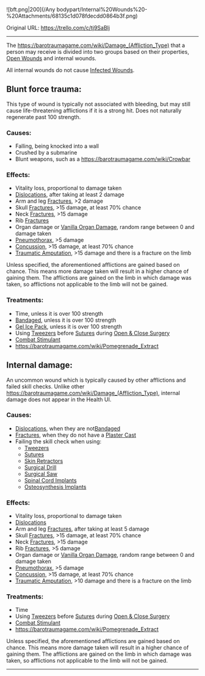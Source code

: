 ![bft.png\|200](/Any bodypart/Internal%20Wounds%20-%20Attachments/68135c1d078fdecdd0864b3f.png)

Original URL: https://trello.com/c/tj9SaBlj

---

The https://barotraumagame.com/wiki/Damage_(Affliction_Type) that a person may receive is divided into two groups based on their properties, [Open Wounds](Open%20Wounds.md) and internal wounds.

All internal wounds do not cause [Infected Wounds](Infected%20Wounds.md).

## Blunt force trauma:

This type of wound is typically not associated with bleeding, but may still cause life-threatening afflictions if it is a strong hit. Does not naturally regenerate past 100 strength.

### Causes:

- Falling, being knocked into a wall
- Crushed by a submarine
- Blunt weapons, such as a https://barotraumagame.com/wiki/Crowbar

### Effects:

- Vitality loss, proportional to damage taken
- [Dislocations](../Bones/Dislocations.md), after taking at least 2 damage
- Arm and leg [Fractures](../Bones/Fractures.md), >2 damage
- Skull [Fractures](../Bones/Fractures.md), >15 damage, at least 70% chance
- Neck [Fractures](../Bones/Fractures.md), >15 damage
- Rib [Fractures](../Bones/Fractures.md)
- Organ damage or [Vanilla Organ Damage](../Torso/Vanilla%20Organ%20Damage.md), random range between 0 and damage taken
- [Pneumothorax](../Lungs/Pneumothorax.md), >5 damage
- [Concussion](../Head_Brain/Concussion.md), >15 damage, at least 70% chance
- [Traumatic Amputation](../Extremities/Traumatic%20Amputation.md), >15 damage and there is a fracture on the limb

Unless specified, the aforementioned afflictions are gained based on chance. This means more damage taken will result in a higher chance of gaining them. The afflictions are gained on the limb in which damage was taken, so afflictions not applicable to the limb will not be gained.

### Treatments:

- Time, unless it is over 100 strength
- [Bandaged](Bandaged.md), unless it is over 100 strength
- [Gel Ice Pack](../Items/Gel%20Ice%20Pack.md), unless it is over 100 strength
- Using [Tweezers](../Items/Tweezers.md) before [Sutures](../Items/Sutures.md) during [Open & Close Surgery](../Procedures/Open%20&%20Close%20Surgery.md)
- [Combat Stimulant](../Items/Combat%20Stimulant.md)
- https://barotraumagame.com/wiki/Pomegrenade_Extract

## Internal damage:

An uncommon wound which is typically caused by other afflictions and failed skill checks. Unlike other https://barotraumagame.com/wiki/Damage_(Affliction_Type), internal damage does not appear in the Health UI.

### Causes:

- [Dislocations](../Bones/Dislocations.md), when they are not[Bandaged](Bandaged.md)
- [Fractures](../Bones/Fractures.md), when they do not have a [Plaster Cast](../Extremities/Plaster%20Cast.md)
- Failing the skill check when using:
  - [Tweezers](../Items/Tweezers.md)
  - [Sutures](../Items/Sutures.md)
  - [Skin Retractors](../Items/Skin%20Retractors.md)
  - [Surgical Drill](../Items/Surgical%20Drill.md)
  - [Surgical Saw](../Items/Surgical%20Saw.md)
  - [Spinal Cord Implants](../Items/Spinal%20Cord%20Implants.md)
  - [Osteosynthesis Implants](../Items/Osteosynthesis%20Implants.md)

### Effects:

- Vitality loss, proportional to damage taken
- [Dislocations](../Bones/Dislocations.md)
- Arm and leg [Fractures](../Bones/Fractures.md), after taking at least 5 damage
- Skull [Fractures](../Bones/Fractures.md), >15 damage, at least 70% chance
- Neck [Fractures](../Bones/Fractures.md), >15 damage
- Rib [Fractures](../Bones/Fractures.md), >5 damage
- Organ damage or [Vanilla Organ Damage](../Torso/Vanilla%20Organ%20Damage.md), random range between 0 and damage taken
- [Pneumothorax](../Lungs/Pneumothorax.md), >5 damage
- [Concussion](../Head_Brain/Concussion.md), >15 damage, at least 70% chance
- [Traumatic Amputation](../Extremities/Traumatic%20Amputation.md), >10 damage and there is a fracture on the limb

### Treatments:

- Time
- Using [Tweezers](../Items/Tweezers.md) before [Sutures](../Items/Sutures.md) during [Open & Close Surgery](../Procedures/Open%20&%20Close%20Surgery.md)
- [Combat Stimulant](../Items/Combat%20Stimulant.md)
- https://barotraumagame.com/wiki/Pomegrenade_Extract

Unless specified, the aforementioned afflictions are gained based on chance. This means more damage taken will result in a higher chance of gaining them. The afflictions are gained on the limb in which damage was taken, so afflictions not applicable to the limb will not be gained.

---

